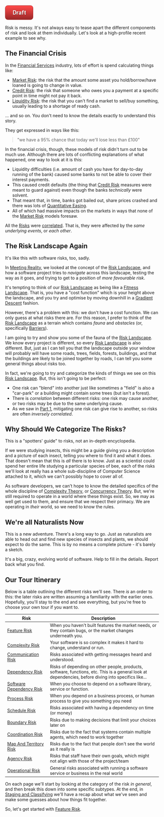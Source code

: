 ![Draft](images/state/draft.png)

Risk is messy.  It's not always easy to tease apart the different components of risk and look at them individually.  Let's look at a high-profile recent example to see why.

## The Financial Crisis

In the [Financial Services](https://en.wikipedia.org/wiki/Financial_services) industry, lots of effort is spend calculating things like:
- [Market Risk](https://en.wikipedia.org/wiki/Market_risk):  the risk that the amount some asset you hold/borrow/have loaned is going to change in value.
- [Credit Risk](https://en.wikipedia.org/wiki/Credit_risk):  the risk that someone who owes you a payment at a specific point in time might not pay it back.
- [Liquidity Risk](https://en.wikipedia.org/wiki/Liquidity_risk): the risk that you can't find a market to sell/buy something, usually leading to a shortage of ready cash.

... and so on.  You don't need to know the details exactly to understand this story.

They get expressed in ways like this:  

> "we have a 95% chance that today we'll lose less than £100"

In the financial crisis, though, these models of risk didn't turn out to be much use.   Although there are lots of conflicting explanations of what happened, one way to look at it is this:
 - Liquidity difficulties (i.e. amount of cash you have for day-to-day running of the bank) caused some banks to not be able to cover their interest payments.
 - This caused credit defaults (the thing that [Credit Risk](https://en.wikipedia.org/wiki/Credit_risk) measures were meant to guard against) even though the banks _technically_ were solvent.
 - That meant that, in time, banks got bailed out, share prices crashed and there was lots of [Quantitative Easing](https://en.wikipedia.org/wiki/Quantitative_easing).  
 - All of which had massive impacts on the markets in ways that none of the [Market Risk](https://en.wikipedia.org/wiki/Market_risk) models foresaw.

All the [Risks](Glossary#Risk) were [correlated](https://www.investopedia.com/terms/c/correlation.asp).  That is, they were affected by the _same underlying events_, or _each other_.

## The Risk Landscape Again

It's like this with software risks, too, sadly.  

In [Meeting Reality](Meeting-Reality), we looked at the concept of the [Risk Landscape](Risk-Landscape), and how a software project tries to _navigate_ across this landscape, testing the way as it goes, and trying to get to a position of _more favourable risk_.

It's tempting to think of our [Risk Landscape](Risk-Landscape) as being like a [Fitness Landscape](https://en.wikipedia.org/wiki/Fitness_landscape).  That is, you have a "cost function" which is your height above the landscape, and you try and optimise by moving downhill in a [Gradient Descent](https://en.wikipedia.org/wiki/Gradient_descent) fashion.  

However, there's a problem with this:  we don't have a cost function.  We can only guess at what risks there are.  For this reason, I prefer to think of the [Risk Landscape](Risk-Landscape) as a terrain which contains _fauna_ and _obstacles_ (or, specifically [Barriers](Barrier-Risk)).

I am going to try and show you some of the fauna of the [Risk Landscape](Risk-Landscape).  We know every project is different, so every [Risk Landscape](Risk-Landscape) is also different.  But, just as I can tell you that the landscape outside your window will probably will have some roads, trees, fields, forests, buildings, and that the buildings are likely to be joined together by roads, I can tell you some general things about risks too.

In fact, we're going to try and categorize the kinds of things we see on this [Risk Landscape](Risk-Landscape).  But, this isn't going to be perfect: 
 - One risk can "blend" into another just like sometimes a "field" is also a "car-park" or a building might contain some trees (but isn't a forest).   
 - There is _correlation_ between different risks:  one risk may cause another, or two risks may be due to the same underlying cause.  
 - As we saw in [Part 1](Home#Part-1-Introduction), mitigating one risk can give rise to another, so risks are often _inversely correlated_.

## Why Should We Categorize The Risks?

This is a "spotters' guide" to risks, not an in-depth encyclopedia.  

If we were studying insects, this might be a guide giving you a description and a picture of each insect, telling you where to find it and what it does.   That doesn't mean that this is _all_ there is to know.  Just as a scientist could spend her entire life studying a particular species of bee, each of the risks we'll look at really has a whole sub-discipline of Computer Science attached to it, which we can't possibly hope to cover all of.  

As software developers, we can't hope to know the detailed specifics of the whole discipline of [Complexity Theory](), or [Concurrency Theory]().  But, we're still required to operate in a world where these things exist.  So, we may as well get used to them, and ensure that we respect their primacy.  We are operating in _their_ world, so we need to know the rules.

## We're all Naturalists Now

This is a new adventure.  There's a long way to go.  Just as naturalists are able to head out and find new species of insects and plants, we should expect to do the same.  This is by no means a complete picture - it's barely a sketch.   

It's a big, crazy, evolving world of software.  Help to fill in the detiails.   Report back what you find.

## Our Tour Itinerary

Below is a table outlining the different risks we'll see.  There _is_ an order to this:  the later risks are written assuming a familiarity with the earlier ones.  Hopefully, you'll stay to the end and see everything, but you're free to choose your own tour if you want to.

|Risk                                                |          Description           |      
|----------------------------------------------------|--------------------------|
|[Feature Risk](Feature-Risk)                        |When you haven't built features the market needs, or they contain bugs, or the market changes underneath you.       |
|[Complexity Risk](Complexity-Risk)                  |Your software is so complex it makes it hard to change, understand or run.             |        
|[Communication Risk](Communication-Risk)            |Risks associated with getting messages heard and understood.|             
|[Dependency Risk](Dependency-Risk)                  |Risks of depending on other people, products, software, functions, etc. This is a general look at dependencies, before diving into specifics like...|  
|[Software Dependency Risk](Software-Dependency-Risk)|When you choose to depend on a software library, service or function.|    
|[Process Risk](Process-Risk)                        |When you depend on a business process, or human process to give you something you need|
|[Schedule Risk](Schedule-Risk)                      |Risks associated with having a dependency on time (or money)|    
|[Boundary Risk](Boundary-Risk)                      |Risks due to making decisions that limit your choices later on|            
|[Coordination Risk](Coordination-Risk)              |Risks due to the fact that systems contain multiple agents, which need to work together|       
|[Map And Territory Risk](Map-And-Territory-Risk)    |Risks due to the fact that people don't see the world as it really is|  
|[Agency Risk](Agency-Risk)                          |Risks that staff have their own goals, which might not align with those of the project/team|
|[Operational Risk](Production-Risk)                 |General risks associated with running a software service or business in the real world|
       
On each page we'll start by looking at the category of the risk _in general_, and then break this down into some specific subtypes.  At the end, in [Staging and Classifying](Staging-And-Classifying) we'll have a recap about what we've seen and make some guesses about how things fit together.                                                          

So, let's get started with [Feature Risk](Feature-Risk).
